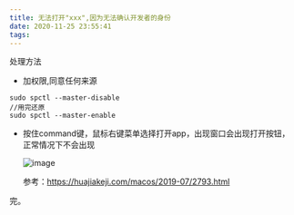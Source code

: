 ```yaml
---
title: 无法打开"xxx",因为无法确认开发者的身份
date: 2020-11-25 23:55:41
tags:
---
```


处理方法

- 加权限,同意任何来源

```
sudo spctl --master-disable
//用完还原
sudo spctl --master-enable
```

- 按住command键，鼠标右键菜单选择打开app，出现窗口会出现打开按钮，正常情况下不会出现

  ![image](https://huajiakeji.com/Content/kindeditor/attached/image/20190725/20190725213552_3966.png)

  参考：https://huajiakeji.com/macos/2019-07/2793.html

完。